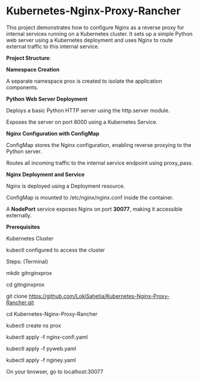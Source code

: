 # Kubernetes-Nginx-Proxy-Rancher
This project demonstrates how to configure Nginx as a reverse proxy for internal services running on a Kubernetes cluster. It sets up a simple Python web server using a Kubernetes deployment and uses Nginx to route external traffic to this internal service.

**Project Structure**:

**Namespace Creation**

A separate namespace prox is created to isolate the application components.

**Python Web Server Deployment**

Deploys a basic Python HTTP server using the http.server module.

Exposes the server on port 8000 using a Kubernetes Service.

**Nginx Configuration with ConfigMap**

ConfigMap stores the Nginx configuration, enabling reverse proxying to the Python server.

Routes all incoming traffic to the internal service endpoint using proxy_pass.

**Nginx Deployment and Service**

Nginx is deployed using a Deployment resource.

ConfigMap is mounted to /etc/nginx/nginx.conf inside the container.

A **NodePort** service exposes Nginx on port **30077**, making it accessible externally.

**Prerequisites**

Kubernetes Cluster

kubectl configured to access the cluster

Steps:
(Terminal)

mkdir gitnginxprox

cd gitnginxprox

git clone https://github.com/LokiSahetia/Kubernetes-Nginx-Proxy-Rancher.git

cd Kubernetes-Nginx-Proxy-Rancher 

kubectl create ns prox

kubectl apply -f nginx-confi.yaml

kubectl apply -f pyweb.yaml

kubectl apply -f nginey.yaml

On your browser, go to localhost:30077
